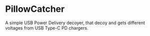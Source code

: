 # PillowCatcher
A simple USB Power Delivery decoyer, that decoy and gets different voltages from USB Type-C PD chargers.
